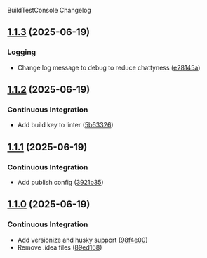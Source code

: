 BuildTestConsole Changelog
<a name="1.1.3"></a>
## [1.1.3](https://www.github.com/jeffu231/WSJT-XPublisher/releases/tag/v1.1.3) (2025-06-19)

### Logging

* Change log message to debug to reduce chattyness ([e28145a](https://www.github.com/jeffu231/WSJT-XPublisher/commit/e28145a7384ab4205f057a22919c69e31a470bb4))

<a name="1.1.2"></a>
## [1.1.2](https://www.github.com/jeffu231/WSJT-XPublisher/releases/tag/v1.1.2) (2025-06-19)

### Continuous Integration

* Add build key to linter ([5b63326](https://www.github.com/jeffu231/WSJT-XPublisher/commit/5b63326e450e820d976bd69695efa7e3475f03af))

<a name="1.1.1"></a>
## [1.1.1](https://www.github.com/jeffu231/WSJT-XPublisher/releases/tag/v1.1.1) (2025-06-19)

### Continuous Integration

* Add publish config ([3921b35](https://www.github.com/jeffu231/WSJT-XPublisher/commit/3921b35c4cc6d8956d32123bc1fc0ef373324339))

<a name="1.1.0"></a>
## [1.1.0](https://www.github.com/jeffu231/WSJT-XPublisher/releases/tag/v1.1.0) (2025-06-19)

### Continuous Integration

* Add versionize and husky support ([98f4e00](https://www.github.com/jeffu231/WSJT-XPublisher/commit/98f4e0067e8e1423c22a0263f700d86e86e6d6a9))
* Remove .idea files ([89ed168](https://www.github.com/jeffu231/WSJT-XPublisher/commit/89ed1689e9339eab5ae28bb11bf715051843f5ce))

